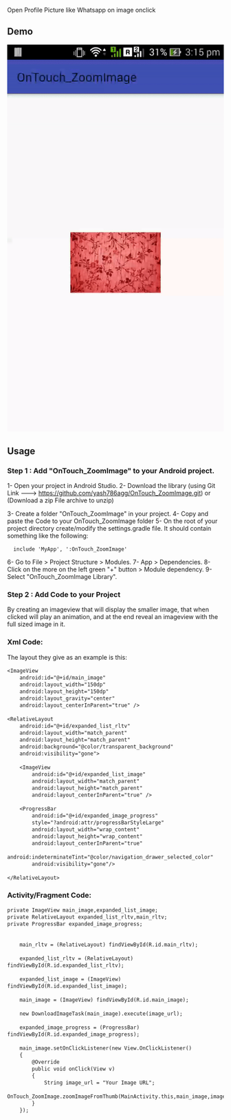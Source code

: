 Open Profile Picture like Whatsapp on image onclick 

## Demo
![OnTouch_ZoomImage](screenshots/OnTouch_ZoomImage.gif)

## Usage
   ### Step 1 : Add "OnTouch_ZoomImage" to your Android project.

   1- Open your project in Android Studio.
   2- Download the library
       (using Git Link ---> https://github.com/yash786agg/OnTouch_ZoomImage.git)
                                        or 
       (Download a zip File archive to unzip)
    
   3- Create a folder "OnTouch_ZoomImage" in your project.
   4- Copy and paste the Code to your OnTouch_ZoomImage folder
   5- On the root of your project directory create/modify the settings.gradle file. It should contain something like the following:

      include 'MyApp', ':OnTouch_ZoomImage'

   6- Go to File > Project Structure > Modules.
   7- App > Dependencies.
   8- Click on the more on the left green "+" button > Module dependency.
   9- Select "OnTouch_ZoomImage Library".

### Step 2 : Add Code to your Project

By creating an imageview that will display the smaller image, that when clicked will play an animation, and at the end reveal an imageview with the full sized image in it.

### Xml Code:

The layout they give as an example is this:

<RelativeLayout
    xmlns:android="http://schemas.android.com/apk/res/android"
    android:id="@+id/main_rltv"
    android:layout_width="match_parent"
    android:layout_height="match_parent">

    <ImageView
        android:id="@+id/main_image"
        android:layout_width="150dp"
        android:layout_height="150dp"
        android:layout_gravity="center"
        android:layout_centerInParent="true" />

    <RelativeLayout
        android:id="@+id/expanded_list_rltv"
        android:layout_width="match_parent"
        android:layout_height="match_parent"
        android:background="@color/transparent_background"
        android:visibility="gone">

        <ImageView
            android:id="@+id/expanded_list_image"
            android:layout_width="match_parent"
            android:layout_height="match_parent"
            android:layout_centerInParent="true" />

        <ProgressBar
            android:id="@+id/expanded_image_progress"
            style="?android:attr/progressBarStyleLarge"
            android:layout_width="wrap_content"
            android:layout_height="wrap_content"
            android:layout_centerInParent="true"
            android:indeterminateTint="@color/navigation_drawer_selected_color"
            android:visibility="gone"/>

    </RelativeLayout>

</RelativeLayout>

### Activity/Fragment Code:

    private ImageView main_image,expanded_list_image;
    private RelativeLayout expanded_list_rltv,main_rltv;
    private ProgressBar expanded_image_progress;
    
    
        main_rltv = (RelativeLayout) findViewById(R.id.main_rltv);

        expanded_list_rltv = (RelativeLayout) findViewById(R.id.expanded_list_rltv);

        expanded_list_image = (ImageView) findViewById(R.id.expanded_list_image);

        main_image = (ImageView) findViewById(R.id.main_image);

        new DownloadImageTask(main_image).execute(image_url);

        expanded_image_progress = (ProgressBar) findViewById(R.id.expanded_image_progress);

        main_image.setOnClickListener(new View.OnClickListener()
        {
            @Override
            public void onClick(View v)
            {
                String image_url = "Your Image URL";
                OnTouch_ZoomImage.zoomImageFromThumb(MainActivity.this,main_image,image_url,expanded_list_rltv,expanded_list_image,expanded_image_progress,main_rltv);
            }
        });
